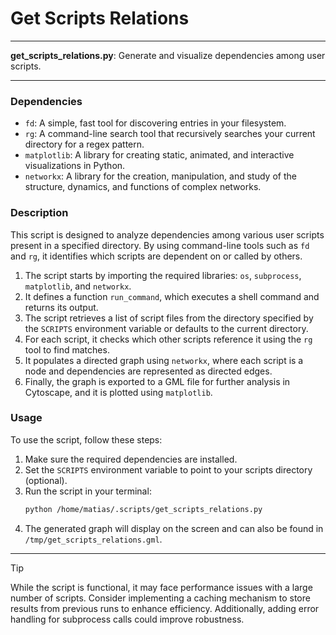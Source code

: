 # Get Scripts Relations

---

**get_scripts_relations.py**: Generate and visualize dependencies among user scripts.

---

### Dependencies

- `fd`: A simple, fast tool for discovering entries in your filesystem.
- `rg`: A command-line search tool that recursively searches your current directory for a regex pattern.
- `matplotlib`: A library for creating static, animated, and interactive visualizations in Python.
- `networkx`: A library for the creation, manipulation, and study of the structure, dynamics, and functions of complex networks.

### Description

This script is designed to analyze dependencies among various user scripts present in a specified directory. By using command-line tools such as `fd` and `rg`, it identifies which scripts are dependent on or called by others.

1. The script starts by importing the required libraries: `os`, `subprocess`, `matplotlib`, and `networkx`.
2. It defines a function `run_command`, which executes a shell command and returns its output.
3. The script retrieves a list of script files from the directory specified by the `SCRIPTS` environment variable or defaults to the current directory.
4. For each script, it checks which other scripts reference it using the `rg` tool to find matches.
5. It populates a directed graph using `networkx`, where each script is a node and dependencies are represented as directed edges.
6. Finally, the graph is exported to a GML file for further analysis in Cytoscape, and it is plotted using `matplotlib`.

### Usage

To use the script, follow these steps:

1. Make sure the required dependencies are installed.
2. Set the `SCRIPTS` environment variable to point to your scripts directory (optional).
3. Run the script in your terminal:
   ```bash
   python /home/matias/.scripts/get_scripts_relations.py
   ```
4. The generated graph will display on the screen and can also be found in `/tmp/get_scripts_relations.gml`.

---

> [!TIP]  
> While the script is functional, it may face performance issues with a large number of scripts. Consider implementing a caching mechanism to store results from previous runs to enhance efficiency. Additionally, adding error handling for subprocess calls could improve robustness.